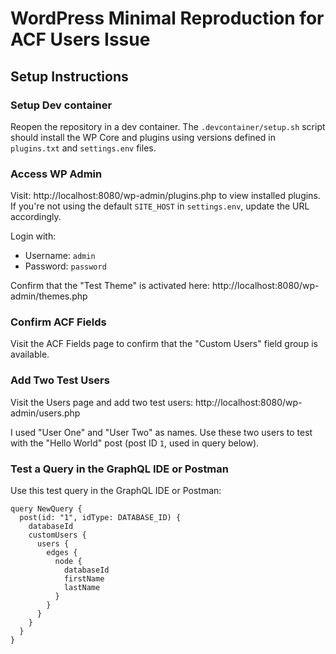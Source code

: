 # WordPress Minimal Reproduction for ACF Users Issue

## Setup Instructions

### Setup Dev container

Reopen the repository in a dev container. The `.devcontainer/setup.sh` script should install the WP
Core and plugins using versions defined in `plugins.txt` and `settings.env` files.

### Access WP Admin

Visit: http://localhost:8080/wp-admin/plugins.php to view installed plugins. If you're not using the
default `SITE_HOST` in `settings.env`, update the URL accordingly.

Login with:

-   Username: `admin`
-   Password: `password`

Confirm that the "Test Theme" is activated here: http://localhost:8080/wp-admin/themes.php

### Confirm ACF Fields

Visit the ACF Fields page to confirm that the "Custom Users" field group is available.

### Add Two Test Users

Visit the Users page and add two test users: http://localhost:8080/wp-admin/users.php

I used "User One" and "User Two" as names. Use these two users to test with the "Hello World" post
(post ID `1`, used in query below).

### Test a Query in the GraphQL IDE or Postman

Use this test query in the GraphQL IDE or Postman:

```
query NewQuery {
  post(id: "1", idType: DATABASE_ID) {
    databaseId
    customUsers {
      users {
        edges {
          node {
            databaseId
            firstName
            lastName
          }
        }
      }
    }
  }
}
```
